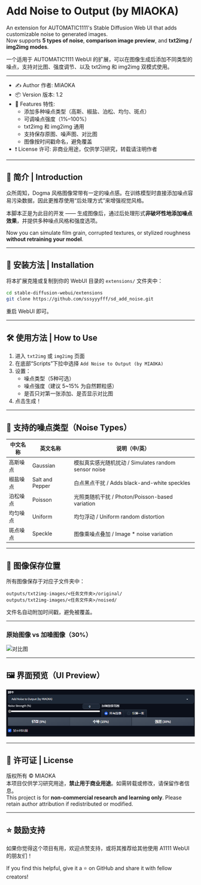 # Add Noise to Output (by MIAOKA)

An extension for AUTOMATIC1111's Stable Diffusion Web UI that adds customizable noise to generated images.  
Now supports **5 types of noise**, **comparison image preview**, and **txt2img / img2img modes**.

一个适用于 AUTOMATIC1111 WebUI 的扩展，可以在图像生成后添加不同类型的噪点，支持对比图、强度调节、以及 txt2img 和 img2img 双模式使用。

---

- ✍️ Author 作者: MIAOKA  
- 📦 Version 版本: 1.2  
- 🧪 Features 特性:
  - 添加多种噪点类型（高斯、椒盐、泊松、均匀、斑点）
  - 可调噪点强度（1%–100%）
  - txt2img 和 img2img 通用
  - 支持保存原图、噪声图、对比图
  - 图像按时间戳命名，避免覆盖
- ❗ License 许可: 非商业用途，仅供学习研究，转载请注明作者

---

## 🧠 简介 | Introduction

众所周知，Dogma 风格图像常带有一定的噪点感。在训练模型时直接添加噪点容易污染数据，因此更推荐使用“后处理方式”来增强视觉风格。

本脚本正是为此目的开发 —— 生成图像后，通过后处理形式**非破坏性地添加噪点效果**，并提供多种噪点风格和强度选项。

Now you can simulate film grain, corrupted textures, or stylized roughness **without retraining your model**.

---

## 🚀 安装方法 | Installation

将本扩展克隆或复制到你的 WebUI 目录的 `extensions/` 文件夹中：

```bash
cd stable-diffusion-webui/extensions
git clone https://github.com/sssyyyfff/sd_add_noise.git
```

重启 WebUI 即可。

---

## 🛠 使用方法 | How to Use

1. 进入 `txt2img` 或 `img2img` 页面  
2. 在底部“Scripts”下拉中选择 `Add Noise to Output (by MIAOKA)`  
3. 设置：
   - 噪点类型（5种可选）
   - 噪点强度（建议 5~15% 为自然颗粒感）
   - 是否只对第一张添加、是否显示对比图
4. 点击生成！

---

## 🎨 支持的噪点类型（Noise Types）

| 中文名称         | 英文名称         | 说明（中/英）                                           |
|------------------|------------------|--------------------------------------------------------|
| 高斯噪点         | Gaussian          | 模拟真实感光随机扰动 / Simulates random sensor noise  |
| 椒盐噪点         | Salt and Pepper   | 白点黑点干扰 / Adds black-and-white speckles          |
| 泊松噪点         | Poisson           | 光照类随机干扰 / Photon/Poisson-based variation       |
| 均匀噪点         | Uniform           | 均匀浮动 / Uniform random distortion                   |
| 斑点噪点         | Speckle           | 图像乘噪点叠加 / Image * noise variation               |

---

## 📁 图像保存位置

所有图像保存于对应子文件夹中：

```
outputs/txt2img-images/<任务文件夹>/original/
outputs/txt2img-images/<任务文件夹>/noised/
```

文件名自动附加时间戳，避免被覆盖。

---

### 原始图像 vs 加噪图像（30%）

![对比图](examplessd_add_noise/Example.png)



---
## 🖼 界面预览（UI Preview）

![界面展示](examplessd_add_noise/UI.png)

---

## 📄 许可证 | License

版权所有 © MIAOKA  
本项目仅供学习研究用途，**禁止用于商业用途**。如需转载或修改，请保留作者信息。  
This project is for **non-commercial research and learning only**. Please retain author attribution if redistributed or modified.

---

## ⭐ 鼓励支持

如果你觉得这个项目有用，欢迎点赞支持，或将其推荐给其他使用 A1111 WebUI 的朋友们！

If you find this helpful, give it a ⭐ on GitHub and share it with fellow creators!
